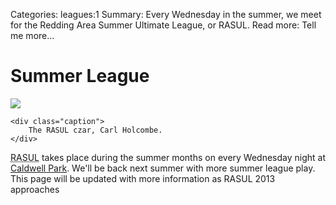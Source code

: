 Categories: leagues:1
Summary: Every Wednesday in the summer, we meet for the Redding Area Summer Ultimate League, or RASUL.
Read more: Tell me more...

# Summer League

<div class="thumbnail span3 pull-right">
    <a href="/images/carl.jpg">
    <img src="/images/carl.jpg">
    </a>

    <div class="caption">
        The RASUL czar, Carl Holcombe.
    </div>

</div>

<p><abbr title="Redding Area Summer Ultimate League" class="initialism">RASUL</abbr> takes place during the summer months on every Wednesday night at <a href="/places/caldwell">Caldwell Park</a>. We'll be back next summer with
more summer league play. This page will be updated with more information as
RASUL 2013 approaches</p>

